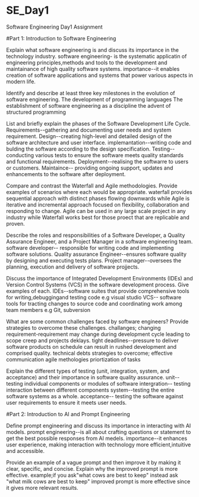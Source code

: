 # SE_Day1
Software Engineering Day1 Assignment

#Part 1: Introduction to Software Engineering

Explain what software engineering is and discuss its importance in the technology industry.
software engineering- is the systematic applicatin of engineering principles,methods and tools to the development and maintainance of high quality software systems.
importance--it enables creation of software applications and systems that power various aspects in modern life.

Identify and describe at least three key milestones in the evolution of software engineering.
The development of programming languages
The establishment of software engineering as a discipline
the advent of structured programming

List and briefly explain the phases of the Software Development Life Cycle.
Requirements--gathering and documenting user needs and system requirement.
Design--creating high-level and detailed design of the software architecture and user interface.
implemantation--writing code and bulding the software according to the design specification.
Testing--conducting various tests to ensure the software meets quality standards and functional requirements.
Deployment--realising the softwarre to users or customers.
Maintaince-- providing ongoing support, updates and enhancements to the software after deployment.

Compare and contrast the Waterfall and Agile methodologies. Provide examples of scenarios where each would be appropriate.
waterfall provides sequential approach with distinct phases flowing downwards while Agile is iterative and incremental approach focused on flexibility, collaboration and responding to change.
Agile can be used in any large scale project in any industry while Waterfall  works best for those proect that are replicable and proven.

Describe the roles and responsibilities of a Software Developer, a Quality Assurance Engineer, and a Project Manager in a software engineering team.
software developer-- responsible for writing code and implementing software solutions.
Quality assurance Engineer--ensures software quality by designing and executing tests plans.
Project manager--oversees  the planning, execution and delivery of software projjects.

Discuss the importance of Integrated Development Environments (IDEs) and Version Control Systems (VCS) in the software development process. Give examples of each.
IDEs--software suites that provide comprehensive tools for writing,debuggingand testing code e.g visual studio
VCS-- software tools for tracting changes to source code and coordinating work among team members e.g Git, subversion

What are some common challenges faced by software engineers? Provide strategies to overcome these challenges.
challanges;
changing requirement-requirement may change during development cycle leading to scope creep and projects deklays.
tight deadlines--pressure to deliver software products on schedule can result in rushed development and comprised quality.
technical debts
strategies  to overcome;
effective communication
agile methologies
priortization of tasks

Explain the different types of testing (unit, integration, system, and acceptance) and their importance in software quality assurance.
unit--testing individual components or modules of software
intergration-- testing interaction between different components 
system--testing the entire software systems as a whole.
acceptance-- testing the software against user requirements to ensure it meets user needs.

#Part 2: Introduction to AI and Prompt Engineering


Define prompt engineering and discuss its importance in interacting with AI models.
prompt engineering--is all about crafting questions or statement to get the best possible responses from AI medels.
importance--it enhances user experience, making interaction with technology more efficient,intuitive and accessible.

Provide an example of a vague prompt and then improve it by making it clear, specific, and concise. Explain why the improved prompt is more effective.
example;if you ask"what cows are best to keep" instead ask "what milk cows are best to keep"
improved prompt is more effective since it gives  more relevant resuits.
